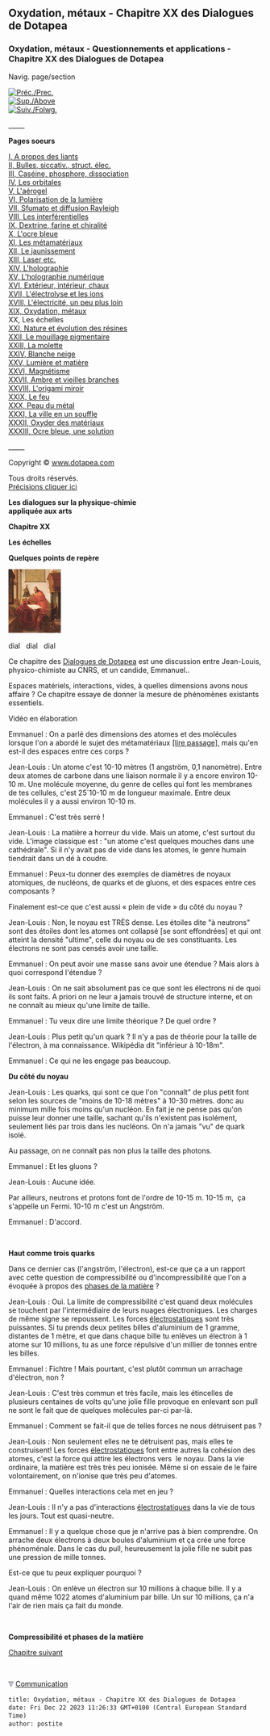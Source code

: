 ## Oxydation, métaux - Chapitre XX des Dialogues de Dotapea
### Oxydation, métaux - Questionnements et applications - Chapitre XX des Dialogues de Dotapea
 Navig. page/section

[![Préc./Prec.](_derived/back_cmp_themenoir010_back.gif)](chap19oxydationsmetaux.html)  
[![Sup./Above](_derived/up_cmp_themenoir010_up.gif)](dialoguesdotapea.html)  
[![Suiv./Folwg.](_derived/next_cmp_themenoir010_next.gif)](chap21resines.html)

\_\_\_\_\_

**Pages soeurs**

[I, A propos des liants](chap01liants.html)  
[II, Bulles, siccativ., struct. élec.](chap02bullessiccativation.html)  
[III, Caséine, phosphore, dissociation](chap03caseine.html)  
[IV, Les orbitales](chap04orbitales.html)  
[V, L'aérogel](chap05aerogel.html)  
[VI, Polarisation de la lumière](chap06polaris.html)  
[VII, Sfumato et diffusion Rayleigh](chap07rayleigh.html)  
[VIII, Les interférentielles](chap08interferences.html)  
[IX, Dextrine, farine et chiralité](chap09dextrine.html)  
[X, L'ocre bleue](chap10ocrebleue.html)  
[XI, Les métamatériaux](chap11metamateriaux.html)  
[XII, Le jaunissement](chap12jaunissement.html)  
[XIII, Laser etc.](chap13laser.html)  
[XIV, L'holographie](chap14holographie.html)  
[XV, L'holographie numérique](chap15holographienum.html)  
[XVI, Extérieur, intérieur, chaux](chap16interieurexterieurchaux.html)  
[XVII, L'électrolyse et les ions](chap17electrolyseions.html)  
[XVIII, L'électricité, un peu plus loin](chap18electriciteplusloin.html)  
[XIX, Oxydation, métaux](chap19oxydationsmetaux.html)  
XX, Les échelles  
[XXI, Nature et évolution des résines](chap21resines.html)  
[XXII, Le mouillage pigmentaire](chap22mouillage.html)  
[XXIII, La molette](chap23molette.html)  
[XXIV, Blanche neige](chap24blancheneige.html)  
[XXV, Lumière et matière](chap25lumiereetmatiere.html)  
[XXVI, Magnétisme](chap26magnetisme.html)  
[XXVII, Ambre et vieilles branches](chap27ambre.html)  
[XXVIII, L'origami miroir](chap28origamimiroir.html)  
[XXIX, Le feu](chap29feu.html)  
[XXX, Peau du métal](chap30peaudumetal.html)  
[XXXI, La ville en un souffle](chap31bellastock.html)  
[XXXII, Oxyder des matériaux](chap32oxydermateriaux.html)  
[XXXIII, Ocre bleue, une solution](chap33ocrebleuesimulation.html)

\_\_\_\_\_

Copyright © www.dotapea.com

Tous droits réservés.  
[Précisions cliquer ici](droitscopie.html)

**Les dialogues sur la physique-chimie  
appliquée aux arts**

**Chapitre XX**

**Les échelles**

**Quelques points de repère**

[![](images/chap00cornelissavantvw.jpg)](dialoguesdotapea.html#notecornelis)

dial   dial   dial

Ce chapitre des [Dialogues de Dotapea](dialoguesdotapea.html) est une discussion entre Jean-Louis, physico-chimiste au CNRS, et un candide, Emmanuel..

Espaces matériels, interactions, vides, à quelles dimensions avons nous affaire ? Ce chapitre essaye de donner la mesure de phénomènes existants essentiels.

Vidéo en élaboration

Emmanuel : On a parlé des dimensions des atomes et des molécules lorsque l'on a abordé le sujet des métamatériaux [\[lire passage\]](chap11metamateriaux.html#echelles), mais qu'en est-il des espaces entre ces corps ?

Jean-Louis : Un atome c'est 10\-10 mètres (1 angström, 0,1 nanomètre). Entre deux atomes de carbone dans une liaison normale il y a encore environ 10\-10 m. Une molécule moyenne, du genre de celles qui font les membranes de tes cellules, c'est 25´10\-10 m de longueur maximale. Entre deux molécules il y a aussi environ 10\-10 m.

Emmanuel : C'est très serré !

Jean-Louis : La matière a horreur du vide. Mais un atome, c'est surtout du vide. L'image classique est : "un atome c'est quelques mouches dans une cathédrale". Si il n'y avait pas de vide dans les atomes, le genre humain tiendrait dans un dé à coudre.

Emmanuel : Peux-tu donner des exemples de diamètres de noyaux atomiques, de nucléons, de quarks et de gluons, et des espaces entre ces composants ?

Finalement est-ce que c'est aussi « plein de vide » du côté du noyau ?

Jean-Louis : Non, le noyau est TRÈS dense. Les étoiles dite "à neutrons" sont des étoiles dont les atomes ont collapsé \[se sont effondrées\] et qui ont atteint la densité "ultime", celle du noyau ou de ses constituants. Les électrons ne sont pas censés avoir une taille.

Emmanuel : On peut avoir une masse sans avoir une étendue ? Mais alors à quoi correspond l'étendue ?

Jean-Louis : On ne sait absolument pas ce que sont les électrons ni de quoi ils sont faits. A priori on ne leur a jamais trouvé de structure interne, et on ne connaît au mieux qu'une limite de taille.

Emmanuel : Tu veux dire une limite théorique ? De quel ordre ?

Jean-Louis : Plus petit qu'un quark ? Il n'y a pas de théorie pour la taille de l'électron, à ma connaissance. Wikipédia dit "inférieur à 10\-18m".

Emmanuel : Ce qui ne les engage pas beaucoup.

**Du côté du noyau**

Jean-Louis : Les quarks, qui sont ce que l'on "connaît" de plus petit font selon les sources de "moins de 10\-18 mètres" à 10\-30 mètres. donc au minimum mille fois moins qu'un nucléon. En fait je ne pense pas qu'on puisse leur donner une taille, sachant qu'ils n'existent pas isolément, seulement liés par trois dans les nucléons. On n'a jamais "vu" de quark isolé.

Au passage, on ne connaît pas non plus la taille des photons.

Emmanuel : Et les gluons ?

Jean-Louis : Aucune idée.

Par ailleurs, neutrons et protons font de l'ordre de 10\-15 m. 10\-15 m,  ça s'appelle un Fermi. 10\-10 m c'est un Angström.

Emmanuel : D'accord.

 

**Haut comme trois quarks**

Dans ce dernier cas (l'angström, l'électron), est-ce que ça a un rapport avec cette question de compressibilité ou d'incompressibilité que l'on a évoquée à propos des [phases de la matière](gazliquidessolides.html) ?

Jean-Louis : Oui. La limite de compressibilité c'est quand deux molécules se touchent par l'intermédiaire de leurs nuages électroniques. Les charges de même signe se repoussent. Les forces [électrostatiques](electricite.html#electrostatique) sont très puissantes. Si tu prends deux petites billes d'aluminium de 1 gramme, distantes de 1 mètre, et que dans chaque bille tu enlèves un électron à 1 atome sur 10 millions, tu as une force répulsive d'un millier de tonnes entre les billes.

Emmanuel : Fichtre ! Mais pourtant, c'est plutôt commun un arrachage d'électron, non ?

Jean-Louis : C'est très commun et très facile, mais les étincelles de plusieurs centaines de volts qu'une jolie fille provoque en enlevant son pull ne sont le fait que de quelques molécules par-ci par-là.

Emmanuel : Comment se fait-il que de telles forces ne nous détruisent pas ?

Jean-Louis : Non seulement elles ne te détruisent pas, mais elles te construisent! Les forces [électrostatiques](electricite.html#electrostatique) font entre autres la cohésion des atomes, c'est la force qui attire les électrons vers  le noyau. Dans la vie ordinaire, la matière est très très peu ionisée. Même si on essaie de le faire volontairement, on n'ionise que très peu d'atomes.

Emmanuel : Quelles interactions cela met en jeu ?

Jean-Louis : Il n'y a pas d'interactions [électrostatiques](electricite.html#electrostatique) dans la vie de tous les jours. Tout est quasi-neutre.

Emmanuel : Il y a quelque chose que je n'arrive pas à bien comprendre. On arrache deux électrons à deux boules d'aluminium et ça crée une force phénoménale. Dans le cas du pull, heureusement la jolie fille ne subit pas une pression de mille tonnes.

Est-ce que tu peux expliquer pourquoi ?

Jean-Louis : On enlève un électron sur 10 millions à chaque bille. Il y a quand même 1022 atomes d'aluminium par bille. Un sur 10 millions, ça n'a l'air de rien mais ça fait du monde.

 

**Compressibilité et phases de la matière**

[Chapitre suivant](chap21resines.html)



 ![](images/transparent122x1.gif)

![](images/flechebas.gif) [Communication](http://www.artrealite.com/annonceurs.htm)
```
title: Oxydation, métaux - Chapitre XX des Dialogues de Dotapea
date: Fri Dec 22 2023 11:26:33 GMT+0100 (Central European Standard Time)
author: postite
```
